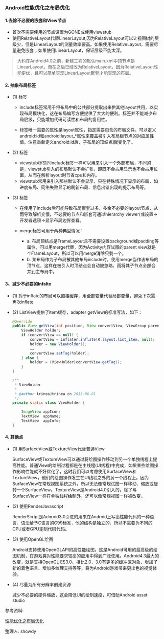 ### Android性能优化之布局优化

#### 1.去除不必要的嵌套和View节点
*  首次不需要使用的节点设置为GONE或使用viewstub
*  使用RelativeLayout代替LinearLayout,因为RelativeLayout可以让视图树的层级少，但是LinearLayout的测量效率要高。如果使用RelativeLayout，需要尽量避免嵌套；如果使用LinearLayout，保证层级不能太深。

> 大约在Android4.0之前，新建工程的默认main.xml中顶节点是LinearLayout，而在之后已经改为RelativeLayout，因为RelativeLayout性能更优，且可以简单实现LinearLayout嵌套才能实现的布局。


#### 2. 抽象布局标签
* (1) <include>标签

   *  include标签常用于将布局中的公共部分提取出来供其他layout共用，以实现布局模块化，这在布局编写方便提供了大大的便利。<include>标签并不能减少布局层级，只能增加代码可读性和布局的复用性。

    * <include>标签唯一需要的属性是layout属性，指定需要包含的布局文件。可以定义android:id和android:layout_*属性来覆盖被引入布局根节点的对应属性值。注意重新定义android:id后，子布局的顶结点i就变化了。
 
* (2) <viewstub>标签
    * viewstub标签同include标签一样可以用来引入一个外部布局，不同的是，viewstub引入的布局默认不会扩张，即既不会占用显示也不会占用位置，从而在解析layout时节省cpu和内存。
    * viewstub常用来引入那些默认不会显示，只在特殊情况下显示的布局，如进度布局、网络失败显示的刷新布局、信息出错出现的提示布局等。

 
* (3) <merge>标签
    * 在使用了include后可能导致布局嵌套过多，多余不必要的layout节点，从而导致解析变慢，不必要的节点和嵌套可通过hierarchy viewer(或设置->开发者选项->显示布局边界查看。
 
    * merge标签可用于两种典型情况：
        * a.  布局顶结点是FrameLayout且不需要设置background或padding等属性，可以用merge代替，因为Activity内容试图的parent view就是个FrameLayout，所以可以用merge消除只剩一个。
        * b.  某布局作为子布局被其他布局include时，使用merge当作该布局的顶节点，这样在被引入时顶结点会自动被忽略，而将其子节点全部合并到主布局中。

#### 3、减少不必要的infalte
* (1) 对于inflate的布局可以直接缓存，用全部变量代替局部变量，避免下次需再次inflate
* (2) ListView提供了item缓存，adapter getView的标准写法，如下：

    ```java
    @Override
    public View getView(int position, View convertView, ViewGroup parent) {
    	ViewHolder holder;
    	if (convertView == null) {
    		convertView = inflater.inflate(R.layout.list_item, null);
    		holder = new ViewHolder();
    		……
    		convertView.setTag(holder);
    	} else {
    		holder = (ViewHolder)convertView.getTag();
    	}
    }
    
    /**
     * ViewHolder
     * 
     * @author trinea@trinea.cn 2013-08-01
     */
    private static class ViewHolder {
    
    	ImageView appIcon;
    	TextView  appName;
    	TextView  appInfo;
    }
    
    ```

#### 4. 其他点
* (1) 用SurfaceView或TextureView代替普通View

    SurfaceView或TextureView可以通过将绘图操作移动到另一个单独线程上提高性能。普通View的绘制过程都是在主线程(UI线程)中完成，如果某些绘图操作影响性能就不好优化了，这时我们可以考虑使用SurfaceView和TextureView，他们的绘图操作发生在UI线程之外的另一个线程上。因为SurfaceView在常规视图系统之外，所以无法像常规试图一样移动、缩放或旋转一个SurfaceView。TextureView是Android4.0引入的，除了与SurfaceView一样在单独线程绘制外，还可以像常规视图一样被改变。
 
* (2) 使用RenderJavascript

    RenderScript是Adnroid3.0引进的用来在Android上写高性能代码的一种语言，语法给予C语言的C99标准，他的结构是独立的，所以不需要为不同的CPU或者GPU定制代码代码。
 
* (3) 使用OpenGL绘图

    Android支持使用OpenGLAPI的高性能绘图，这是Android可用的最高级的绘图机制，在游戏类对性能要求较高的应用中得到广泛使用。Android4.3最大的改变，就是支持OpenGL ES3.0。相比2.0，3.0有更多的缓冲区对象、增加了新的着色语言、增加多纹理支持等等，将为Android游戏带来更出色的视觉体验。
 
* (4) 尽量为所有分辨率创建资源

    减少不必要的硬件缩放，这会降低UI的绘制速度，可借助Android asset studio
    
    
参考资料:

[性能优化之布局优化](http://www.trinea.cn/android/layout-performance/)

整理人: showdy